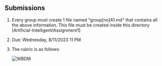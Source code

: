 ## Submissions
1. Every group must create 1 file named "group[no]A1.md" that contains all the above information. This file must be created inside this directory [Artificial-Intelligent/Assignment1]
2. Due: Wednesday, 8/11/2023 11 PM
3. The rubric is as follows:
   
   ![WBDM](https://github.com/rohayanti/Artificial-Intelligent/blob/main/image/RubricA1.png)

